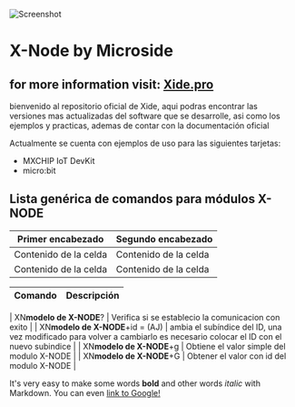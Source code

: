 
![Screenshot](screenshot.png)


# X-Node by Microside 
## for more information visit:  [Xide.pro](https://xide.pro/)



bienvenido al repositorio oficial de Xide, aqui podras encontrar las versiones mas actualizadas del software que se desarrolle, asi como los ejemplos y practicas, ademas de contar con la documentación oficial

Actualmente se cuenta con ejemplos de uso para las siguientes tarjetas: 

- MXCHIP IoT DevKit
- micro:bit 

## Lista genérica de comandos para módulos X-NODE


| Primer encabezado | Segundo encabezado |
| ------------- | ------------- |
| Contenido de la celda  | Contenido de la celda  |
| Contenido de la celda  | Contenido de la celda  |



| Comando | Descripción |
| --- | --- |


| XN**modelo de X-NODE**?  | Verifica si se establecio la comunicacion con exito  |
| XN**modelo de X-NODE**+id = (AJ) | ambia el subíndice del ID, una vez modificado para volver a cambiarlo es necesario colocar el ID con el nuevo subindice  |
| XN**modelo de X-NODE**+g | Obtiene el valor simple del modulo X-NODE |
| XN**modelo de X-NODE**+G | Obtener el valor con id del modulo X-NODE |



It's very easy to make some words **bold** and other words *italic* with Markdown. You can even [link to Google!](http://google.com)

